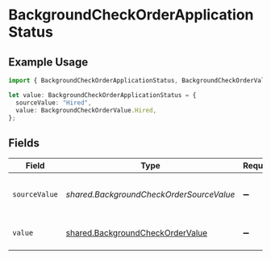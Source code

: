 # BackgroundCheckOrderApplicationStatus

## Example Usage

```typescript
import { BackgroundCheckOrderApplicationStatus, BackgroundCheckOrderValue } from "@stackone/stackone-client-ts/sdk/models/shared";

let value: BackgroundCheckOrderApplicationStatus = {
  sourceValue: "Hired",
  value: BackgroundCheckOrderValue.Hired,
};
```

## Fields

| Field                                                                                       | Type                                                                                        | Required                                                                                    | Description                                                                                 | Example                                                                                     |
| ------------------------------------------------------------------------------------------- | ------------------------------------------------------------------------------------------- | ------------------------------------------------------------------------------------------- | ------------------------------------------------------------------------------------------- | ------------------------------------------------------------------------------------------- |
| `sourceValue`                                                                               | *shared.BackgroundCheckOrderSourceValue*                                                    | :heavy_minus_sign:                                                                          | The source value of the application status.                                                 | Hired                                                                                       |
| `value`                                                                                     | [shared.BackgroundCheckOrderValue](../../../sdk/models/shared/backgroundcheckordervalue.md) | :heavy_minus_sign:                                                                          | The status of the application.                                                              | hired                                                                                       |